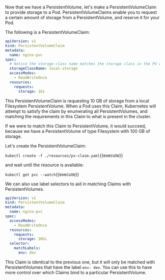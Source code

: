 Now that we have a PersistentVolume, let's make a PersistentVolumeClaim to provide storage to a Pod. PersistentVolumeClaims enable you to request a certain amount of storage from a PersistentVolume, and reserve it for your Pod.

The following is a PersistentVolumeClaim:

```yaml
apiVersion: v1
kind: PersistentVolumeClaim
metadata:
  name: nginx-pvc
spec:
  # Notice the storage-class name matches the storage class in the PV we made in the previous step.
  storageClassName: local-storage
  accessModes:
    - ReadWriteOnce
  resources:
    requests:
      storage: 1Gi
```

This PersistentVolumeClaim is requesting 10 GB of storage from a local Filesystem PersistentVolume. When a Pod uses this Claim, Kubernetes will attempt to satisfy the claim by enumerating all PersistentVolumes, and matching the requirements in this Claim to what is present in the cluster.

If we were to match this Claim to PersistentVolume, it would succeed, because we have a PersistentVolume of type Filesystem with 100 GB of storage.

Let's create the PersistentVolumeClaim:

`kubectl create -f ./resources/pv-claim.yaml`{{execute}}

and wait until the resource is available:

`kubectl get pvc --watch`{{execute}}

We can also use label selectors to aid in matching Claims with PersistentVolumes.

```yaml
apiVersion: v1
kind: PersistentVolumeClaim
metadata:
  name: nginx-pvc
spec:
  accessModes:
    - ReadWriteOnce
  resources:
    requests:
      storage: 10Gi
  selector:
    matchLabels:
      env: dev
```

This Claim is identical to the previous one, but it will only be matched with PersistentVolumes that have the label `env: dev`. You can use this to have more control over which Claims bind to a particular PersistentVolume.
